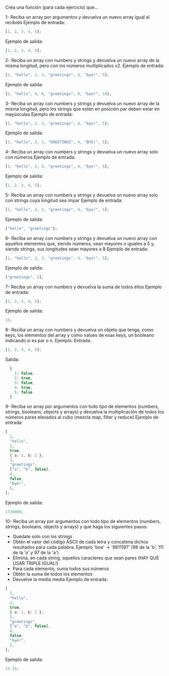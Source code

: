 Crea una función (para cada ejercicio) que...

1- Reciba un array por argumentos y devuelva un nuevo array igual al recibido
Ejemplo de entrada:

```js
[1, 2, 3, 4, 5];
```

Ejemplo de salida:

```js
[1, 2, 3, 4, 5];
```

2- Reciba un array con numbers y strings y devuelva un nuevo array de la misma longitud, pero con los números multiplicados x2.
Ejemplo de entrada:

```js
[1, "hello", 2, 3, "greetings", 4, "bye!", 5];
```

Ejemplo de salida:

```js
[2, "hello", 4, 6, "greetings", 8, "bye!", 10];
```

3- Reciba un array con numbers y strings y devuelva un nuevo array de la misma longitud, pero los strings que estén en posición par deben estar en mayúsculas
Ejemplo de entrada:

```js
[1, "hello", 2, 3, "greetings", 4, "bye!", 5];
```

Ejemplo de salida:

```js
[1, "hello", 2, 3, "GREETINGS", 4, "BYE!", 5];
```

4- Reciba un array con numbers y strings y devuelva un nuevo array solo con números
Ejemplo de entrada:

```js
[1, "hello", 2, 3, "greetings", 4, "bye!", 5];
```

Ejemplo de salida:

```js
[1, 2, 3, 4, 5];
```

5- Reciba un array con numbers y strings y devuelva un nuevo array solo con strings cuya longitud sea impar
Ejemplo de entrada:

```js
[1, "hello", 2, 3, "greetings", 4, "bye!", 5];
```

Ejemplo de salida:

```js
["hello", "greetings"];
```

6- Reciba un array con numbers y strings y devuelva un nuevo array con aquellos elementos que, siendo números, sean mayores o iguales a 5 y, siendo strings, sus longitudes sean mayores a 8
Ejemplo de entrada:

```js
[1, "hello", 2, 3, "greetings", 4, "bye!", 5];
```

Ejemplo de salida:

```js
["greetings", 5];
```

7- Reciba un array con numbers y devuelva la suma de todos ellos
Ejemplo de entrada:

```js
[1, 2, 3, 4, 5];
```

Ejemplo de salida:

```js
15;
```

8- Reciba un array con numbers y devuelva un objeto que tenga, como keys, los elementos del array y como values de esas keys, un booleano indicando si es par o n. Ejemplo:
Entrada:

```js
[1, 2, 3, 4, 5];
```

Salida:

```js
  {
    1: false,
    2: true,
    3: false,
    4: true,
    5: false
  }
```

9- Reciba un array por argumentos con todo tipo de elementos (numbers, strings, booleans, objects y arrays) y devuelva la multiplicación de todos los números pares elevados al cubo (mezcla map, filter y reduce)
Ejemplo de entrada:

```js
[
  1,
  "hello",
  2,
  true,
  { a: 1, b: 2 },
  3,
  "greetings",
  ["a", "b", false],
  4,
  false,
  "bye!",
  5,
];
```

Ejemplo de salida:

```js
1728000;
```

10- Reciba un array por argumentos con todo tipo de elementos (numbers, strings, booleans, objects y arrays) y que haga los siguientes pasos:

- Quédate solo con los strings
- Obtén el valor del código ASCII de cada letra y concatena dichos resultados para cada palabra.
  Ejemplo 'boa' -> '9811197' (98 de la 'b', 111 de la 'o' y 97 de la 'a')
- Elimina, en cada string, aquellos caracteres que sean pares (HAY QUE USAR TRIPLE IGUAL!)
- Para cada elemento, suma todos sus números
- Obtén la suma de todos los elementos
- Devuelve la media media
  Ejemplo de entrada:

```js
[
  1,
  "hello",
  2,
  true,
  { a: 1, b: 2 },
  3,
  "greetings",
  ["a", "b", false],
  4,
  false,
  "bye!",
  5,
];
```

Ejemplo de salida:

```js
13.33;
```
